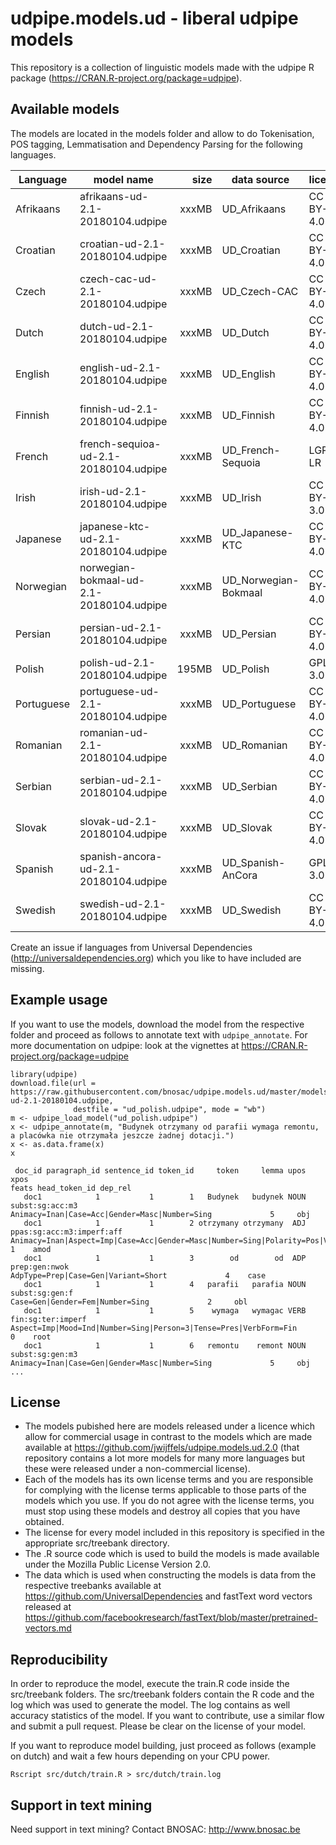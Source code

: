 # udpipe.models.ud - liberal udpipe models

This repository is a collection of linguistic models made with the udpipe R package (https://CRAN.R-project.org/package=udpipe). 

## Available models

The models are located in the models folder and allow to do Tokenisation, POS tagging, Lemmatisation and Dependency Parsing for the following languages.

| Language  | model name                               | size  | data source          | license      |
| ----------|------------------------------------------| -----:|----------------------|--------------|
| Afrikaans | afrikaans-ud-2.1-20180104.udpipe         | xxxMB | UD_Afrikaans         | CC BY-SA 4.0 |
| Croatian  | croatian-ud-2.1-20180104.udpipe          | xxxMB | UD_Croatian          | CC BY-SA 4.0 |
| Czech     | czech-cac-ud-2.1-20180104.udpipe         | xxxMB | UD_Czech-CAC         | CC BY-SA 4.0 |
| Dutch     | dutch-ud-2.1-20180104.udpipe             | xxxMB | UD_Dutch             | CC BY-SA 4.0 |
| English   | english-ud-2.1-20180104.udpipe           | xxxMB | UD_English           | CC BY-SA 4.0 |
| Finnish   | finnish-ud-2.1-20180104.udpipe           | xxxMB | UD_Finnish           | CC BY-SA 4.0 |
| French    | french-sequioa-ud-2.1-20180104.udpipe    | xxxMB | UD_French-Sequoia    | LGPL-LR      |
| Irish     | irish-ud-2.1-20180104.udpipe             | xxxMB | UD_Irish             | CC BY-SA 3.0 |
| Japanese  | japanese-ktc-ud-2.1-20180104.udpipe      | xxxMB | UD_Japanese-KTC      | CC BY-SA 4.0 |
| Norwegian | norwegian-bokmaal-ud-2.1-20180104.udpipe | xxxMB | UD_Norwegian-Bokmaal | CC BY-SA 4.0 |
| Persian   | persian-ud-2.1-20180104.udpipe           | xxxMB | UD_Persian           | CC BY-SA 4.0 |
| Polish    | polish-ud-2.1-20180104.udpipe            | 195MB | UD_Polish            | GPL-3.0      |
| Portuguese| portuguese-ud-2.1-20180104.udpipe        | xxxMB | UD_Portuguese        | CC BY-SA 4.0 |
| Romanian  | romanian-ud-2.1-20180104.udpipe          | xxxMB | UD_Romanian          | CC BY-SA 4.0 |
| Serbian   | serbian-ud-2.1-20180104.udpipe           | xxxMB | UD_Serbian           | CC BY-SA 4.0 |
| Slovak    | slovak-ud-2.1-20180104.udpipe            | xxxMB | UD_Slovak            | CC BY-SA 4.0 |
| Spanish   | spanish-ancora-ud-2.1-20180104.udpipe    | xxxMB | UD_Spanish-AnCora    | GPL-3.0      |
| Swedish   | swedish-ud-2.1-20180104.udpipe           | xxxMB | UD_Swedish           | CC BY-SA 4.0 |

Create an issue if languages from Universal Dependencies (http://universaldependencies.org) which you like to have included are missing.

## Example usage

If you want to use the models, download the model from the respective folder and proceed as follows to annotate text with `udpipe_annotate`.
For more documentation on udpipe: look at the vignettes at https://CRAN.R-project.org/package=udpipe

```
library(udpipe)
download.file(url = https://raw.githubusercontent.com/bnosac/udpipe.models.ud/master/models/polish-ud-2.1-20180104.udpipe, 
              destfile = "ud_polish.udpipe", mode = "wb")
m <- udpipe_load_model("ud_polish.udpipe")
x <- udpipe_annotate(m, "Budynek otrzymany od parafii wymaga remontu, a placówka nie otrzymała jeszcze żadnej dotacji.")
x <- as.data.frame(x)
x

 doc_id paragraph_id sentence_id token_id     token     lemma upos                      xpos                                                                                          feats head_token_id dep_rel
   doc1            1           1        1   Budynek   budynek NOUN           subst:sg:acc:m3                                                  Animacy=Inan|Case=Acc|Gender=Masc|Number=Sing             5     obj
   doc1            1           1        2 otrzymany otrzymany  ADJ ppas:sg:acc:m3:imperf:aff Animacy=Inan|Aspect=Imp|Case=Acc|Gender=Masc|Number=Sing|Polarity=Pos|VerbForm=Part|Voice=Pass             1    amod
   doc1            1           1        3        od        od  ADP             prep:gen:nwok                                                            AdpType=Prep|Case=Gen|Variant=Short             4    case
   doc1            1           1        4   parafii   parafia NOUN            subst:sg:gen:f                                                                Case=Gen|Gender=Fem|Number=Sing             2     obl
   doc1            1           1        5    wymaga   wymagac VERB         fin:sg:ter:imperf                               Aspect=Imp|Mood=Ind|Number=Sing|Person=3|Tense=Pres|VerbForm=Fin             0    root
   doc1            1           1        6   remontu    remont NOUN           subst:sg:gen:m3                                                  Animacy=Inan|Case=Gen|Gender=Masc|Number=Sing             5     obj
...
```

## License

- The models pubished here are models released under a licence which allow for commercial usage in contrast to the models which are made available at https://github.com/jwijffels/udpipe.models.ud.2.0 (that repository contains a lot more models for many more languages but these were released under a non-commercial license).
- Each of the models has its own license terms and you are responsible for complying with the license terms applicable to those parts of the models which you use. If you do not agree with the license terms, you must stop using these models and destroy all copies that you have obtained.
- The license for every model included in this repository is specified in the appropriate src/treebank directory. 
- The .R source code which is used to build the models is made available under the Mozilla Public License Version 2.0.
- The data which is used when constructing the models is data from the respective treebanks available at https://github.com/UniversalDependencies and fastText word vectors released at https://github.com/facebookresearch/fastText/blob/master/pretrained-vectors.md

## Reproducibility

In order to reproduce the model, execute the train.R code inside the src/treebank folders. The src/treebank folders contain the R code and the log which was used to generate the model. The log contains as well accuracy statistics of the model.
If you want to contribute, use a similar flow and submit a pull request. Please be clear on the license of your model.

If you want to reproduce model building, just proceed as follows (example on dutch) and wait a few hours depending on your CPU power.

```
Rscript src/dutch/train.R > src/dutch/train.log
```

## Support in text mining

Need support in text mining?
Contact BNOSAC: http://www.bnosac.be

